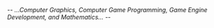 -_- ...Computer Graphics, Computer Game Programming, Game Engine Development, and Mathematics... -_-
